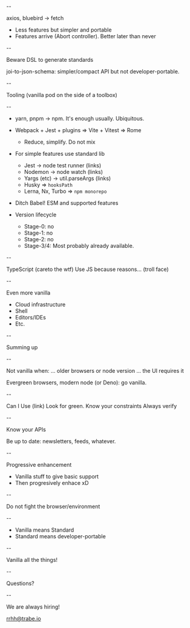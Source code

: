--

axios, bluebird -> fetch

* Less features but simpler and portable
* Features arrive (Abort controller). Better later than never

--

Beware DSL to generate standards

joi-to-json-schema: simpler/compact API but not developer-portable.


--

Tooling (vanilla pod on the side of a toolbox)

--

* yarn, pnpm -> npm. It's enough usually. Ubiquitous.

* Webpack + Jest + plugins => Vite + Vitest => Rome
  * Reduce, simplify. Do not mix

* For simple features use standard lib
  * Jest -> node test runner (links)
  * Nodemon -> node watch (links)
  * Yargs (etc) -> util.parseArgs (links)
  * Husky => `hooksPath`
  * Lerna, Nx, Turbo => `npm monorepo`

* Ditch Babel!  ESM and supported features

* Version lifecycle
  * Stage-0: no
  * Stage-1: no
  * Stage-2: no
  * Stage-3/4: Most probably already available.

<!-- stage-3: candidate, vendor implementation -->

--

TypeScript (careto the wtf)
Use JS because reasons... (troll face)

--

Even more vanilla

* Cloud infrastructure
* Shell
* Editors/IDEs
* Etc.

--

Summing up

--

Not vanilla when:
... older browsers or node version
... the UI requires it

Evergreen browsers, modern node (or Deno): go vanilla.

--

Can I Use (link)
Look for green.
Know your constraints
Always verify

--

Know your APIs

Be up to date: newsletters, feeds, whatever.

--

Progressive enhancement

* Vanilla stuff to give basic support
* Then progresively enhace xD

--

Do not fight the browser/environment

<!-- anecdote: Autocomplete API, I'm looking at you. -->

--

* Vanilla means Standard
* Standard means developer-portable

--

Vanilla all the things!

--

Questions?

--

We are always hiring!

rrhh@trabe.io
